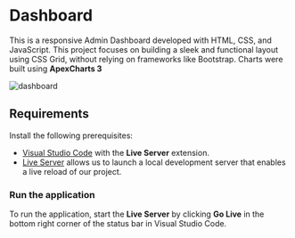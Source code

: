 # Dashboard
This is a responsive Admin Dashboard developed with HTML, CSS, and JavaScript. This project focuses on building a sleek and functional layout using CSS Grid, without relying on frameworks like Bootstrap.
Charts were built using **ApexCharts 3**

![dashboard](https://github.com/user-attachments/assets/756ec2cf-7ed9-41a3-b8c4-f813cf5d5ef3)

## Requirements
Install the following prerequisites:
- [Visual Studio Code](https://code.visualstudio.com/download) with the **Live Server** extension.
- [Live Server](https://marketplace.visualstudio.com/items?itemName=ritwickdey.LiveServer) allows us to launch a local development server that enables a live reload of our project.

### Run the application

To run the application, start the **Live Server** by clicking **Go Live** in the bottom right corner of the status bar in Visual Studio Code.

